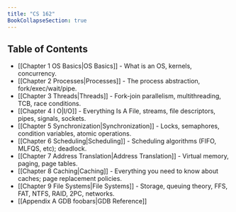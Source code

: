 ```yaml
---
title: "CS 162"
BookCollapseSection: true
---
```


## Table of Contents
 - [[Chapter 1 OS Basics|OS Basics]] - What is an OS, kernels, concurrency.
 - [[Chapter 2 Processes|Processes]] - The process abstraction, fork/exec/wait/pipe.
 - [[Chapter 3 Threads|Threads]] - Fork-join parallelism, multithreading, TCB, race conditions.
 - [[Chapter 4 I O|I/O]] - Everything Is A File, streams, file descriptors, pipes, signals, sockets.
 - [[Chapter 5 Synchronization|Synchronization]] - Locks, semaphores, condition variables, atomic operations.
 - [[Chapter 6 Scheduling|Scheduling]] - Scheduling algorithms (FIFO, MLFQS, etc); deadlock.
 - [[Chapter 7 Address Translation|Address Translation]] - Virtual memory, paging, page tables.
 - [[Chapter 8 Caching|Caching]] - Everything you need to know about caches; page replacement policies.
 - [[Chapter 9 File Systems|File Systems]] - Storage, queuing theory, FFS, FAT, NTFS, RAID, 2PC, networks.
 - [[Appendix A GDB foobars|GDB Reference]]



